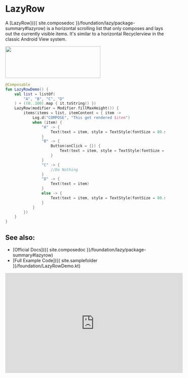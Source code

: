 <!---
This is the API of version 1.1.1
-->

# LazyRow

A [LazyRow]({{ site.composedoc }}/foundation/lazy/package-summary#lazyrow) is a horizontal scrolling list that only composes and lays out the currently visible items.
It's similar to a horizontal Recyclerview in the classic Android View system.


<p align="left">
  <img src ="{{ site.images }}/foundation/lazyrow/lazyrow.png" height=100 width=300 />
</p>

```kotlin
@Composable
fun LazyRowDemo() {
    val list = listOf(
        "A", "B", "C", "D"
    ) + ((0..100).map { it.toString() })
    LazyRow(modifier = Modifier.fillMaxHeight()) {
        items(items = list, itemContent = { item ->
            Log.d("COMPOSE", "This get rendered $item")
            when (item) {
                "A" -> {
                    Text(text = item, style = TextStyle(fontSize = 80.sp))
                }
                "B" -> {
                    Button(onClick = {}) {
                        Text(text = item, style = TextStyle(fontSize = 80.sp))
                    }
                }
                "C" -> {
                    //Do Nothing
                }
                "D" -> {
                    Text(text = item)
                }
                else -> {
                    Text(text = item, style = TextStyle(fontSize = 80.sp))
                }
            }
        })
    }
}
```

## See also:
* [Official Docs]({{ site.composedoc }}/foundation/lazy/package-summary#lazyrow)
* [Full Example Code]({{ site.samplefolder }}/foundation/LazyRowDemo.kt)

<iframe width="560" height="315" src="https://www.youtube-nocookie.com/embed/1ANt65eoNhQ" title="Lazy layouts in Compose" frameborder="0" allow="accelerometer; autoplay; clipboard-write; encrypted-media; gyroscope; picture-in-picture" allowfullscreen></iframe>
